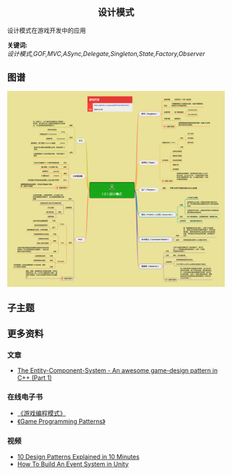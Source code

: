 <h2 align="center">设计模式</h2>
<p>
设计模式在游戏开发中的应用
</p>

**关键词:**<br/>
*设计模式,GOF,MVC,ASync,Delegate,Singleton,State,Factory,Observer*

## 图谱
![图片加载中...](../exports/1.2.1.设计模式.png?raw=true)

## 子主题

## 更多资料
### 文章
* [The Entity-Component-System - An awesome game-design pattern in C++ (Part 1)](https://www.gamedeveloper.com/design/the-entity-component-system---an-awesome-game-design-pattern-in-c-part-1-)
### 在线电子书 
* [《游戏编程模式》](https://gpp.tkchu.me)
* [《Game Programming Patterns》](http://gameprogrammingpatterns.com/contents.html)
### 视频
* [10 Design Patterns Explained in 10 Minutes](https://www.youtube.com/watch?v=tv-_1er1mWI)
* [How To Build An Event System in Unity](https://www.youtube.com/watch?v=gx0Lt4tCDE0)